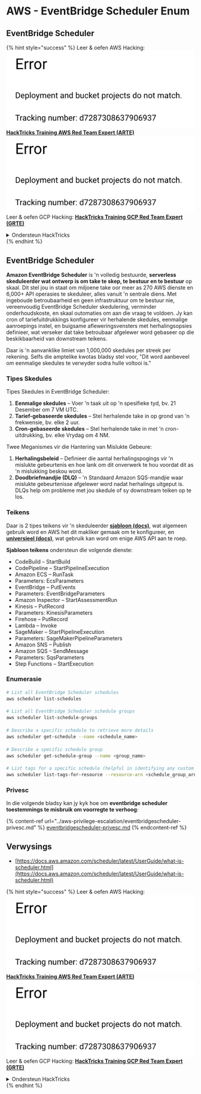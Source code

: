 # AWS - EventBridge Scheduler Enum

## EventBridge Scheduler

{% hint style="success" %}
Leer & oefen AWS Hacking:<img src="../../../.gitbook/assets/image (1) (1).png" alt="" data-size="line">[**HackTricks Training AWS Red Team Expert (ARTE)**](https://training.hacktricks.xyz/courses/arte)<img src="../../../.gitbook/assets/image (1) (1).png" alt="" data-size="line">\
Leer & oefen GCP Hacking: <img src="../../../.gitbook/assets/image (2).png" alt="" data-size="line">[**HackTricks Training GCP Red Team Expert (GRTE)**<img src="../../../.gitbook/assets/image (2).png" alt="" data-size="line">](https://training.hacktricks.xyz/courses/grte)

<details>

<summary>Ondersteun HackTricks</summary>

* Kyk na die [**subskripsie planne**](https://github.com/sponsors/carlospolop)!
* **Sluit aan by die** 💬 [**Discord groep**](https://discord.gg/hRep4RUj7f) of die [**telegram groep**](https://t.me/peass) of **volg** ons op **Twitter** 🐦 [**@hacktricks\_live**](https://twitter.com/hacktricks\_live)**.**
* **Deel hacking truuks deur PRs in te dien na die** [**HackTricks**](https://github.com/carlospolop/hacktricks) en [**HackTricks Cloud**](https://github.com/carlospolop/hacktricks-cloud) github repos.

</details>
{% endhint %}

## EventBridge Scheduler

**Amazon EventBridge Scheduler** is 'n volledig bestuurde, **serverless skeduleerder wat ontwerp is om take te skep, te bestuur en te bestuur** op skaal. Dit stel jou in staat om miljoene take oor meer as 270 AWS dienste en 6,000+ API operasies te skeduleer, alles vanuit 'n sentrale diens. Met ingeboude betroubaarheid en geen infrastruktuur om te bestuur nie, vereenvoudig EventBridge Scheduler skedulering, verminder onderhoudskoste, en skaal outomaties om aan die vraag te voldoen. Jy kan cron of tariefuitdrukkings konfigureer vir herhalende skedules, eenmalige aanroepings instel, en buigsame afleweringsvensters met herhalingsopsies definieer, wat verseker dat take betroubaar afgelewer word gebaseer op die beskikbaarheid van downstream teikens.

Daar is 'n aanvanklike limiet van 1,000,000 skedules per streek per rekening. Selfs die amptelike kwotas bladsy stel voor, "Dit word aanbeveel om eenmalige skedules te verwyder sodra hulle voltooi is."&#x20;

### Tipes Skedules

Tipes Skedules in EventBridge Scheduler:

1. **Eenmalige skedules** – Voer 'n taak uit op 'n spesifieke tyd, bv. 21 Desember om 7 VM UTC.
2. **Tarief-gebaseerde skedules** – Stel herhalende take in op grond van 'n frekwensie, bv. elke 2 uur.
3. **Cron-gebaseerde skedules** – Stel herhalende take in met 'n cron-uitdrukking, bv. elke Vrydag om 4 NM.

Twee Meganismes vir die Hantering van Mislukte Gebeure:

1. **Herhalingsbeleid** – Definieer die aantal herhalingspogings vir 'n mislukte gebeurtenis en hoe lank om dit onverwerk te hou voordat dit as 'n mislukking beskou word.
2. **Doodbriefmandjie (DLQ)** – 'n Standaard Amazon SQS-mandjie waar mislukte gebeurtenisse afgelewer word nadat herhalings uitgeput is. DLQs help om probleme met jou skedule of sy downstream teiken op te los.

### Teikens

Daar is 2 tipes teikens vir 'n skeduleerder [**sjabloon (docs)**](https://docs.aws.amazon.com/scheduler/latest/UserGuide/managing-targets-templated.html), wat algemeen gebruik word en AWS het dit makliker gemaak om te konfigureer, en [**universieel (docs)**](https://docs.aws.amazon.com/scheduler/latest/UserGuide/managing-targets-universal.html), wat gebruik kan word om enige AWS API aan te roep.

**Sjabloon teikens** ondersteun die volgende dienste:

* CodeBuild – StartBuild
* CodePipeline – StartPipelineExecution
* Amazon ECS – RunTask
* Parameters: EcsParameters
* EventBridge – PutEvents
* Parameters: EventBridgeParameters
* Amazon Inspector – StartAssessmentRun
* Kinesis – PutRecord
* Parameters: KinesisParameters
* Firehose – PutRecord
* Lambda – Invoke
* SageMaker – StartPipelineExecution
* Parameters: SageMakerPipelineParameters
* Amazon SNS – Publish
* Amazon SQS – SendMessage
* Parameters: SqsParameters
* Step Functions – StartExecution

### Enumerasie
```bash
# List all EventBridge Scheduler schedules
aws scheduler list-schedules

# List all EventBridge Scheduler schedule groups
aws scheduler list-schedule-groups

# Describe a specific schedule to retrieve more details
aws scheduler get-schedule --name <schedule_name>

# Describe a specific schedule group
aws scheduler get-schedule-group --name <group_name>

# List tags for a specific schedule (helpful in identifying any custom tags or permissions)
aws scheduler list-tags-for-resource --resource-arn <schedule_group_arn>
```
### Privesc

In die volgende bladsy kan jy kyk hoe om **eventbridge scheduler toestemmings te misbruik om voorregte te verhoog**:

{% content-ref url="../aws-privilege-escalation/eventbridgescheduler-privesc.md" %}
[eventbridgescheduler-privesc.md](../aws-privilege-escalation/eventbridgescheduler-privesc.md)
{% endcontent-ref %}

## Verwysings

* [https://docs.aws.amazon.com/scheduler/latest/UserGuide/what-is-scheduler.html](https://docs.aws.amazon.com/scheduler/latest/UserGuide/what-is-scheduler.html)

{% hint style="success" %}
Leer & oefen AWS Hacking:<img src="../../../.gitbook/assets/image (1) (1).png" alt="" data-size="line">[**HackTricks Training AWS Red Team Expert (ARTE)**](https://training.hacktricks.xyz/courses/arte)<img src="../../../.gitbook/assets/image (1) (1).png" alt="" data-size="line">\
Leer & oefen GCP Hacking: <img src="../../../.gitbook/assets/image (2).png" alt="" data-size="line">[**HackTricks Training GCP Red Team Expert (GRTE)**<img src="../../../.gitbook/assets/image (2).png" alt="" data-size="line">](https://training.hacktricks.xyz/courses/grte)

<details>

<summary>Ondersteun HackTricks</summary>

* Kyk na die [**subskripsie planne**](https://github.com/sponsors/carlospolop)!
* **Sluit aan by die** 💬 [**Discord groep**](https://discord.gg/hRep4RUj7f) of die [**telegram groep**](https://t.me/peass) of **volg** ons op **Twitter** 🐦 [**@hacktricks\_live**](https://twitter.com/hacktricks\_live)**.**
* **Deel hacking truuks deur PRs in te dien na die** [**HackTricks**](https://github.com/carlospolop/hacktricks) en [**HackTricks Cloud**](https://github.com/carlospolop/hacktricks-cloud) github repos.

</details>
{% endhint %}
